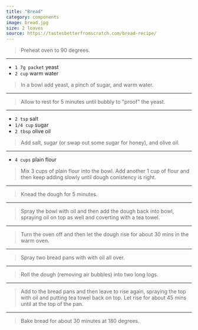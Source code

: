 ```yaml
---
title: "Bread"
category: components
image: bread.jpg
size: 2 loaves
source: https://tastesbetterfromscratch.com/bread-recipe/
---
```



> Preheat oven to 90 degrees.

---

* `1 7g packet` yeast
* `2 cup` warm water

> In a bowl add yeast, a pinch of sugar, and warm water.

---

> Allow to rest for 5 minutes until bubbly to "proof" the yeast.

---

* `2 tsp` salt
* `1/4 cup` sugar
* `2 tbsp` olive oil

> Add salt, sugar (or swap out some sugar for honey), and olive oil.

---

* `4 cups` plain flour

> Mix 3 cups of plain flour into the bowl. Add another 1 cup of flour and then keep adding slowly until dough conistency is right.

---

> Knead the dough for 5 minutes.

---

> Spray the bowl with oil and then add the dough back into bowl, spraying oil on top as well and coverting with a tea towel.

---

> Turn the oven off and then let the dough rise for about 30 mins in the warm oven.

---

> Spray two bread pans with with oil all over.

---

> Roll the dough (removing air bubbles) into two long logs.

---

> Add to the bread pans and then leave to rise again, spraying the top with oil and putting tea towel back on top. Let rise for about 45 mins until at the top of the pan.

---

> Bake bread for about 30 minutes at 180 degrees.

